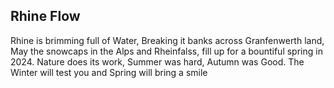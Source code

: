 ## Rhine Flow

Rhine is brimming full of Water,
Breaking it banks across Granfenwerth land,
May the snowcaps in the Alps and Rheinfalss, fill up for a bountiful spring in 2024.
Nature does its work,
Summer was hard, Autumn was Good.
The Winter will test you and Spring will bring a smile
